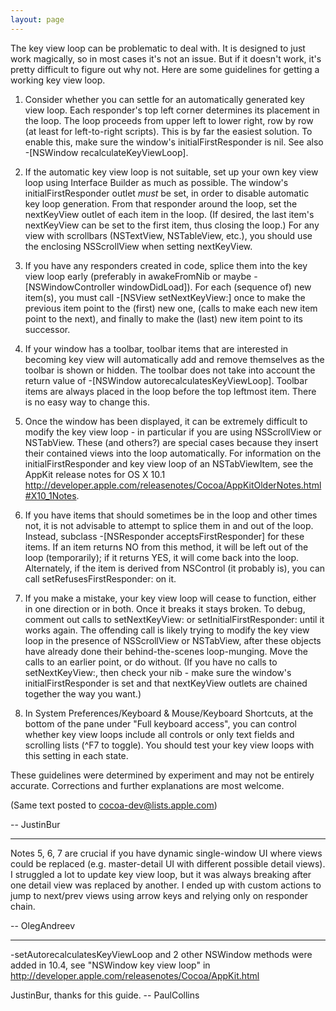```yaml
---
layout: page
---
```




The key view loop can be problematic to deal with. It is designed to just work magically, so in most cases it's not an issue. But if it doesn't work, it's pretty difficult to figure out why not. Here are some guidelines for getting a working key view loop.

1. Consider whether you can settle for an automatically generated key view loop. Each responder's top left corner determines its placement in the loop. The loop proceeds from upper left to lower right, row by row (at least for left-to-right scripts). This is by far the easiest solution. To enable this, make sure the window's initialFirstResponder is nil. See also -[NSWindow recalculateKeyViewLoop].

2. If the automatic key view loop is not suitable, set up your own key view loop using Interface Builder as much as possible. The window's initialFirstResponder outlet *must* be set, in order to disable automatic key loop generation. From that responder around the loop, set the nextKeyView outlet of each item in the loop. (If desired, the last item's nextKeyView can be set to the first item, thus closing the loop.) For any view with scrollbars (NSTextView, NSTableView, etc.), you should use the enclosing NSScrollView when setting nextKeyView.

3. If you have any responders created in code, splice them into the key view loop early (preferably in awakeFromNib or maybe - [NSWindowController windowDidLoad]). For each (sequence of) new item(s), you must call -[NSView setNextKeyView:] once to make the previous item point to the (first) new one, (calls to make each new item point to the next), and finally to make the (last) new item point to its successor.

4. If your window has a toolbar, toolbar items that are interested in becoming key view will automatically add and remove themselves as the toolbar is shown or hidden. The toolbar does not take into account the return value of -[NSWindow autorecalculatesKeyViewLoop]. Toolbar items are always placed in the loop before the top leftmost item. There is no easy way to change this.

5. Once the window has been displayed, it can be extremely difficult to modify the key view loop - in particular if you are using NSScrollView or NSTabView. These (and others?) are special cases because they insert their contained views into the loop automatically. For information on the initialFirstResponder and key view loop of an NSTabViewItem, see the AppKit release notes for OS X 10.1 <http://developer.apple.com/releasenotes/Cocoa/AppKitOlderNotes.html#X10_1Notes>.

6. If you have items that should sometimes be in the loop and other times not, it is not advisable to attempt to splice them in and out of the loop. Instead, subclass -[NSResponder acceptsFirstResponder] for these items. If an item returns NO from this method, it will be left out of the loop (temporarily); if it returns YES, it will come back into the loop. Alternately, if the item is derived from NSControl (it probably is), you can call setRefusesFirstResponder: on it.

7. If you make a mistake, your key view loop will cease to function, either in one direction or in both. Once it breaks it stays broken. To debug, comment out calls to setNextKeyView: or setInitialFirstResponder: until it works again. The offending call is likely trying to modify the key view loop in the presence of NSScrollView or NSTabView, after these objects have already done their behind-the-scenes loop-munging. Move the calls to an earlier point, or do without. (If you have no calls to setNextKeyView:, then check your nib - make sure the window's initialFirstResponder is set and that nextKeyView outlets are chained together the way you want.)

8. In System Preferences/Keyboard & Mouse/Keyboard Shortcuts, at the bottom of the pane under "Full keyboard access", you can control whether key view loops include all controls or only text fields and scrolling lists (^F7 to toggle). You should test your key view loops with this setting in each state.

These guidelines were determined by experiment and may not be entirely accurate. Corrections and further explanations are most welcome.

(Same text posted to cocoa-dev@lists.apple.com)

-- JustinBur

----

Notes 5, 6, 7 are crucial if you have dynamic single-window UI where views could be replaced (e.g. master-detail UI with different possible detail views). I struggled a lot to update key view loop, but it was always breaking after one detail view was replaced by another. I ended up with custom actions to jump to next/prev views using arrow keys and relying only on responder chain.

-- OlegAndreev

----

-setAutorecalculatesKeyViewLoop and 2 other NSWindow methods were added in 10.4, see "NSWindow key view loop" in <http://developer.apple.com/releasenotes/Cocoa/AppKit.html>

JustinBur, thanks for this guide. -- PaulCollins
